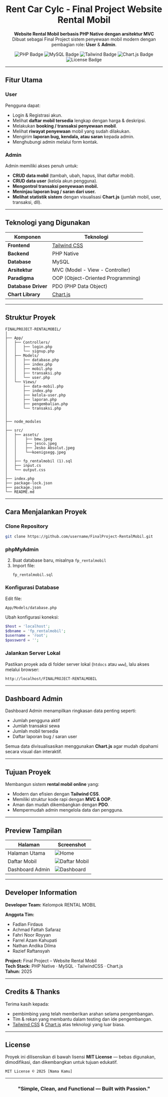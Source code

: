 <h1 align="center">Rent Car Cylc - Final Project Website Rental Mobil</h1>

<p align="center">
  <b>Website Rental Mobil berbasis PHP Native dengan arsitektur MVC</b><br>
  Dibuat sebagai Final Project sistem penyewaan mobil modern dengan pembagian role: <b>User</b> & <b>Admin</b>.
</p>

<p align="center">
  <img src="https://img.shields.io/badge/PHP-Native-blue?logo=php" alt="PHP Badge"/>
  <img src="https://img.shields.io/badge/MySQL-Database-orange?logo=mysql" alt="MySQL Badge"/>
  <img src="https://img.shields.io/badge/TailwindCSS-Frontend-38BDF8?logo=tailwind-css" alt="Tailwind Badge"/>
  <img src="https://img.shields.io/badge/Chart.js-Statistics-red?logo=chartdotjs" alt="Chart.js Badge"/>
  <img src="https://img.shields.io/badge/License-MIT-green" alt="License Badge"/>
</p>

---

## Fitur Utama

### **User**
Pengguna dapat:
- Login & Registrasi akun.
- Melihat **daftar mobil tersedia** lengkap dengan harga & deskripsi.
- Melakukan **booking / transaksi penyewaan mobil**.
- Melihat **riwayat penyewaan** mobil yang sudah dilakukan.
- Mengirim **laporan bug, kendala, atau saran** kepada admin.
- Menghubungi admin melalui form kontak.

### **Admin**
Admin memiliki akses penuh untuk:
- **CRUD data mobil** (tambah, ubah, hapus, lihat daftar mobil).
- **CRUD data user** (kelola akun pengguna).
- **Mengontrol transaksi penyewaan mobil.**
- **Meninjau laporan bug / saran dari user.**
- **Melihat statistik sistem** dengan visualisasi **Chart.js** (jumlah mobil, user, transaksi, dll).

---

## Teknologi yang Digunakan

| Komponen | Teknologi |
|-----------|------------|
| **Frontend** | [Tailwind CSS](https://tailwindcss.com/) |
| **Backend** | PHP Native |
| **Database** | MySQL |
| **Arsitektur** | MVC (Model - View - Controller) |
| **Paradigma** | OOP (Object-Oriented Programming) |
| **Database Driver** | PDO (PHP Data Object) |
| **Chart Library** | [Chart.js](https://www.chartjs.org/) |

---

## Struktur Proyek

```
FINALPROJECT-RENTALMOBIL/
│
├── App/
│   ├── Controllers/
│   │   ├── login.php
│   │   └── signup.php
│   ├── Models/
│   │   ├── database.php
│   │   ├── index.php
│   │   ├── mobil.php
│   │   ├── transaksi.php
│   │   └── user.php
│   └── Views/
│       ├── data-mobil.php
│       ├── index.php
│       ├── kelola-user.php
│       ├── laporan.php
│       ├── pengembalian.php
│       └── transaksi.php
│
│
├── node_modules
│
├── src/
│   ├── assets/
│   │    ├── bmw.jpeg
│   │    ├── jesco.jpeg
│   │    ├── Jesko Absolut.jpeg
│   │    └──koenigsegg.jpeg
│   │
│   ├── fp_rentalmobil (1).sql
│   ├── input.cs
│   └── output.css
│
├── index.php
├── package-lock.json
├── package.json
└── README.md
```

---

## Cara Menjalankan Proyek

### Clone Repository
```bash
git clone https://github.com/username/FinalProject-RentalMobil.git
```

### **phpMyAdmin**
2. Buat database baru, misalnya `fp_rentalmobil`
3. Import file:
   ```
   fp_rentalmobil.sql
   ```

### Konfigurasi Database
Edit file:
```
App/Models/database.php
```
Ubah konfigurasi koneksi:
```php
$host = 'localhost';
$dbname = 'fp_rentalmobil';
$username = 'root';
$password = '';
```

### Jalankan Server Lokal
Pastikan proyek ada di folder server lokal (`htdocs` atau `www`), lalu akses melalui browser:
```
http://localhost/FINALPROJECT-RENTALMOBIL
```

---

## Dashboard Admin

Dashboard Admin menampilkan ringkasan data penting seperti:
- Jumlah pengguna aktif
- Jumlah transaksi sewa
- Jumlah mobil tersedia
- Daftar laporan bug / saran user  

Semua data divisualisasikan menggunakan **Chart.js** agar mudah dipahami secara visual dan interaktif.

---

## Tujuan Proyek

Membangun sistem **rental mobil online** yang:
- Modern dan efisien dengan **Tailwind CSS**.
- Memiliki struktur kode rapi dengan **MVC & OOP**.
- Aman dan mudah dikembangkan dengan **PDO**.
- Mempermudah admin mengelola data dan pengguna.

---

## Preview Tampilan

| Halaman | Screenshot |
|----------|-------------|
| Halaman Utama | ![Home](assets/bmw.jpeg) |
| Daftar Mobil | ![Daftar Mobil](assets/jesco.jpeg) |
| Dashboard Admin | ![Dashboard](assets/koenigsegg.jpeg) |
---

## Developer Information

**Developer Team:** Kelompok RENTAL MOBIL  

**Anggota Tim:**  
- Fadlan Firdaus
- Achmad Fattah Safaraz
- Fahri Noor Royyan
- Farrel Azam Kahupati
- Nathan Andika Dilma
- Razief Raftansyah

**Project:** Final Project – Website Rental Mobil  
**Tech Stack:** PHP Native · MySQL · TailwindCSS · Chart.js  
**Tahun:** 2025  


---

## Credits & Thanks

Terima kasih kepada:
- pembimbing yang telah memberikan arahan selama pengembangan.
- Tim & rekan yang membantu dalam testing dan ide pengembangan.
- [Tailwind CSS](https://tailwindcss.com/) & [Chart.js](https://www.chartjs.org/) atas teknologi yang luar biasa.

---

## License

Proyek ini dilisensikan di bawah lisensi **MIT License** — bebas digunakan, dimodifikasi, dan dikembangkan untuk tujuan edukatif.

```
MIT License © 2025 [Nama Kamu]
```

---

<h3 align="center">"Simple, Clean, and Functional — Built with Passion." </h3>
